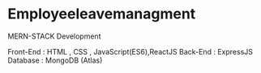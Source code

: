 # Employeeleavemanagment

MERN-STACK Development

Front-End : HTML , CSS , JavaScript(ES6),ReactJS 
Back-End  : ExpressJS
Database  : MongoDB (Atlas)
